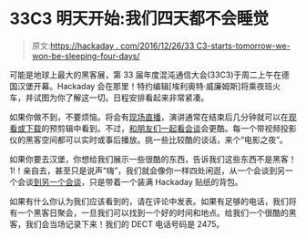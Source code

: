 # 33C3 明天开始:我们四天都不会睡觉

> 原文:[https://hackaday . com/2016/12/26/33 C3-starts-tomorrow-we-won-be-sleeping-four-days/](https://hackaday.com/2016/12/26/33c3-starts-tomorrow-we-wont-be-sleeping-for-four-days/)

可能是地球上最大的黑客展，第 33 届年度混沌通信大会(33C3)于周二上午在德国汉堡开幕。Hackaday 会在那里！特约编辑[埃利奥特·威廉姆斯]将乘夜班火车，并试图为你了解这一切。日程安排看起来非常紧凑。

如果你做不到，不要烦恼。将会有[现场直播](http://streaming.media.ccc.de/)，演讲通常在结束后几分钟就可以在[观看或下载](https://media.ccc.de/c/33c3)的预剪辑中看到。不过，[和朋友们一起看会谈](https://events.ccc.de/congress/2016/wiki/Congress_Everywhere)会更酷。每一个带视频投影仪的黑客空间都可以实时或事后播放。挑一些比较酷的谈话，来个“电影之夜”。

如果你要去汉堡，你想给我们展示一些很酷的东西，告诉我们这些东西不是黑客！1!！亲自去，甚至只是说声“嗨”，我们就会像你一样四处闲逛，从一个会谈到另一个会谈[到另一个会谈](https://events.ccc.de/congress/2016/wiki/Static:Self-organized_Sessions)，只是带着一个装满 Hackaday 贴纸的背包。

如果有什么你认为我们应该看到的，请在评论中发表。如果有足够的电话，我们将有一个黑客日聚会，一旦我们可以找到一个好的时间和地点。给我们一个很酷的黑客，我们会当场记录下来！我们的 DECT 电话号码是 2475。